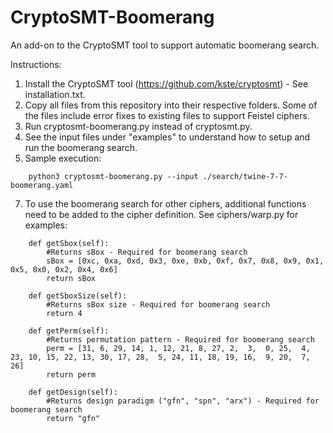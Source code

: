 # CryptoSMT-Boomerang
An add-on to the CryptoSMT tool to support automatic boomerang search.

Instructions:
1. Install the CryptoSMT tool (https://github.com/kste/cryptosmt) - See installation.txt.
2. Copy all files from this repository into their respective folders. Some of the files include error fixes to existing files to support Feistel ciphers.
3. Run cryptosmt-boomerang.py instead of cryptosmt.py.
4. See the input files under "examples" to understand how to setup and run the boomerang search.
5. Sample execution:
```
    python3 cryptosmt-boomerang.py --input ./search/twine-7-7-boomerang.yaml
```
7. To use the boomerang search for other ciphers, additional functions need to be added to the cipher definition. See ciphers/warp.py for examples:
```
    def getSbox(self):
        #Returns sBox - Required for boomerang search
        sBox = [0xc, 0xa, 0xd, 0x3, 0xe, 0xb, 0xf, 0x7, 0x8, 0x9, 0x1, 0x5, 0x0, 0x2, 0x4, 0x6]
        return sBox

    def getSboxSize(self):
        #Returns sBox size - Required for boomerang search
        return 4
    
    def getPerm(self):
        #Returns permutation pattern - Required for boomerang search
        perm = [31, 6, 29, 14, 1, 12, 21, 8, 27, 2,  3,  0, 25,  4, 23, 10, 15, 22, 13, 30, 17, 28,  5, 24, 11, 18, 19, 16,  9, 20,  7, 26]
        return perm
    
    def getDesign(self):
        #Returns design paradigm ("gfn", "spn", "arx") - Required for boomerang search
        return "gfn"
```
